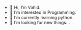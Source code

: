- 👋 Hi, I’m Vahid.
- 👀 I’m interested in Programming.
- 🌱 I’m currently learning python.
- 💞️ I’m looking for new things...

<!---
rvahid2023/rvahid2023 is a ✨ special ✨ repository because its `README.md` (this file) appears on your GitHub profile.
You can click the Preview link to take a look at your changes.
--->
